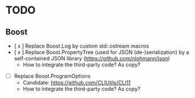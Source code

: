 # TODO

## Boost

- [ x ] Replace Boost.Log by custom std::ostream macros
- [ x ] Replace Boost.PropertyTree (used for JSON (de-)serialization) by a self-contained JSON library (https://github.com/nlohmann/json)
    - How to integrate the third-party code? As copy?
- [ ] Replace Boost.ProgramOptions
    - Candidate: https://github.com/CLIUtils/CLI11
    - How to integrate the third-party code? As copy?
